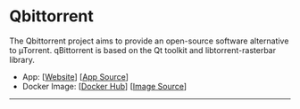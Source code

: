 # Qbittorrent

The Qbittorrent project aims to provide an open-source software alternative to µTorrent. qBittorrent is based on the Qt toolkit and libtorrent-rasterbar library.

- App: [[Website](https://www.qbittorrent.org/)] [[App Source](https://github.com/linuxserver/docker-qbittorrent)]
- Docker Image: [[Docker Hub](https://hub.docker.com/)] [[Image Source](https://hub.docker.com/r/lsioarmhf/qbittorrent)]

---
